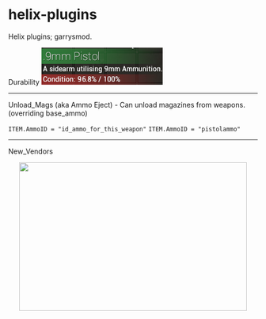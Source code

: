 # helix-plugins
Helix plugins; garrysmod.

Durability
![Image of Yaktocat](https://github.com/Heyter/helix-plugins/blob/master/durability_img.png?raw=true)

------------

Unload_Mags (aka Ammo Eject) - Can unload magazines from weapons. (overriding base_ammo) 

`ITEM.AmmoID = "id_ammo_for_this_weapon"`
`ITEM.AmmoID = "pistolammo"`

------------

New_Vendors

<p align="center">
  <img width="460" height="300" src="https://i.imgur.com/fXeN6BC.png">
</p>
